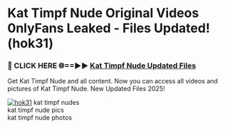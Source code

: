 # Kat Timpf Nude Original Videos 0nlyFans Leaked - Files Updated! (hok31)

<h3>🔴 CLICK HERE 🌐==►► <a href="https://tinyurl.com/52m3yx9h" rel="nofollow">Kat Timpf Nude Updated Files</a></h3>

Get Kat Timpf Nude and all content. Now you can access all videos and pictures of Kat Timpf Nude. New Updated Files 2025!

[![hok31](https://i.imgur.com/TnHtlc8.gif)](https://tinyurl.com/52m3yx9h)
kat timpf nudes<br>
kat timpf nude pics<br>
kat timpf nude photos